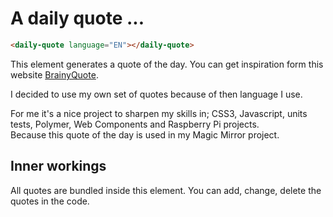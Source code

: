# A daily quote ...

<!--

<custom-element-demo height="200">
  <template>
    <link rel="import" href="daily-quote.html">
    <daily-quote language="EN"></daily-quote>
    <next-code-block>
    <daily-quote language="EN"></daily-quote>
    </next-code-block>
  </template>
</custom-element-demo>

-->
```html
<daily-quote language="EN"></daily-quote>
```

This element generates a quote of the day. You can get inspiration form this website [BrainyQuote](https://www.brainyquote.com/).  

I decided to use my own set of quotes because of then language I use.

For me it's a nice project to sharpen my skills in; CSS3, Javascript, units tests, Polymer, Web Components and Raspberry Pi projects.  
Because this quote of the day is used in my Magic Mirror project.

## Inner workings

All quotes are bundled inside this element. You can add, change, delete the quotes in the code.

